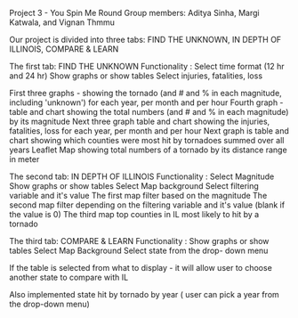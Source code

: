 
Project 3 - You Spin Me Round
Group members: Aditya Sinha, Margi Katwala, and Vignan Thmmu

Our project is divided into three tabs: FIND THE UNKNOWN, IN DEPTH OF ILLINOIS, COMPARE & LEARN

The first tab: FIND THE UNKNOWN
Functionality : 
                        Select time format (12 hr and 24 hr)
                        Show graphs or show tables
                        Select injuries, fatalities, loss

First three graphs - showing the tornado (and # and % in each magnitude, including 'unknown') for each year, per month and per hour 
Fourth graph - table and chart showing the total numbers (and # and % in each magnitude) by its magnitude
Next three graph table and chart showing the injuries, fatalities, loss for each year, per month and per hour
Next graph is table and chart showing which counties were most hit by tornadoes summed over all years
Leaflet Map showing total numbers of a tornado by its distance range in meter 


The second tab: IN DEPTH OF ILLINOIS
Functionality : 
                        Select Magnitude 
                        Show graphs or show tables
                        Select Map background
                        Select filtering variable and it's value
The first map filter based on the magnitude
The second map filter depending on the filtering variable and it's value (blank if the value is 0)
The third map  top counties in IL most likely to hit by a tornado

The third tab: COMPARE & LEARN
Functionality : 
                    Show graphs or show tables
                    Select Map Background
                    Select state from the drop- down menu

If the table is selected from what to display - it will allow user to choose another state to compare with IL

Also implemented state hit by tornado by year ( user can pick a year from the drop-down menu)
